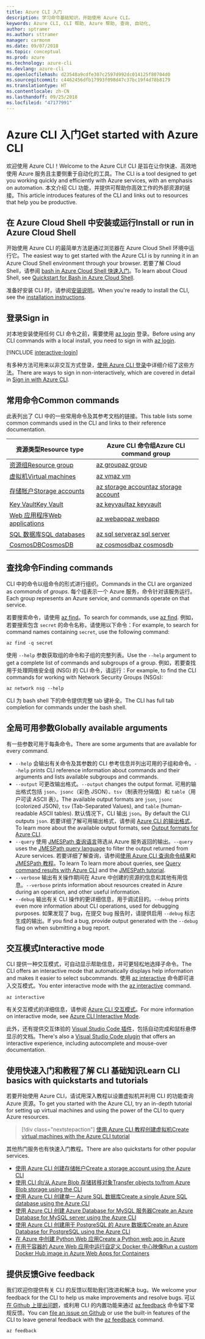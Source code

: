 ```yaml
---
title: Azure CLI 入门
description: 学习命令基础知识，开始使用 Azure CLI。
keywords: Azure CLI, CLI 帮助, Azure 帮助, 查询, 自动化,
author: sptramer
ms.author: sttramer
manager: carmonm
ms.date: 09/07/2018
ms.topic: conceptual
ms.prod: azure
ms.technology: azure-cli
ms.devlang: azure-cli
ms.openlocfilehash: d23548a9cdfe307c2597d992dc014125f80704d0
ms.sourcegitcommit: c4462456dfb17993f098d47c37bc19f4d78b8179
ms.translationtype: HT
ms.contentlocale: zh-CN
ms.lasthandoff: 09/25/2018
ms.locfileid: "47177991"
---
```

# <a name="get-started-with-azure-cli"></a><span data-ttu-id="f36d4-104">Azure CLI 入门</span><span class="sxs-lookup"><span data-stu-id="f36d4-104">Get started with Azure CLI</span></span>

<span data-ttu-id="f36d4-105">欢迎使用 Azure CLI！</span><span class="sxs-lookup"><span data-stu-id="f36d4-105">Welcome to the Azure CLI!</span></span> <span data-ttu-id="f36d4-106">CLI 是旨在让你快速、高效地使用 Azure 服务且主要侧重于自动化的工具。</span><span class="sxs-lookup"><span data-stu-id="f36d4-106">The CLI is a tool designed to get you working quickly and efficiently with Azure services, with an emphasis on automation.</span></span> <span data-ttu-id="f36d4-107">本文介绍 CLI 功能，并提供可帮助你高效工作的外部资源的链接。</span><span class="sxs-lookup"><span data-stu-id="f36d4-107">This article introduces features of the CLI and links out to resources that help you be productive.</span></span>

## <a name="install-or-run-in-azure-cloud-shell"></a><span data-ttu-id="f36d4-108">在 Azure Cloud Shell 中安装或运行</span><span class="sxs-lookup"><span data-stu-id="f36d4-108">Install or run in Azure Cloud Shell</span></span>

<span data-ttu-id="f36d4-109">开始使用 Azure CLI 的最简单方法是通过浏览器在 Azure Cloud Shell 环境中运行它。</span><span class="sxs-lookup"><span data-stu-id="f36d4-109">The easiest way to get started with the Azure CLI is by running it in an Azure Cloud Shell environment through your browser.</span></span> <span data-ttu-id="f36d4-110">若要了解 Cloud Shell，请参阅 [bash in Azure Cloud Shell 快速入门](/azure/cloud-shell/quickstart)。</span><span class="sxs-lookup"><span data-stu-id="f36d4-110">To learn about Cloud Shell, see  [Quickstart for Bash in Azure Cloud Shell](/azure/cloud-shell/quickstart).</span></span>

<span data-ttu-id="f36d4-111">准备好安装 CLI 时，请参阅[安装说明](install-azure-cli.md)。</span><span class="sxs-lookup"><span data-stu-id="f36d4-111">When you're ready to install the CLI, see the [installation instructions](install-azure-cli.md).</span></span>

## <a name="sign-in"></a><span data-ttu-id="f36d4-112">登录</span><span class="sxs-lookup"><span data-stu-id="f36d4-112">Sign in</span></span>

<span data-ttu-id="f36d4-113">对本地安装使用任何 CLI 命令之前，需要使用 [az login](/cli/azure/reference-index#az-login) 登录。</span><span class="sxs-lookup"><span data-stu-id="f36d4-113">Before using any CLI commands with a local install, you need to sign in with [az login](/cli/azure/reference-index#az-login).</span></span>

[!INCLUDE [interactive-login](includes/interactive-login.md)]

<span data-ttu-id="f36d4-114">有多种方法可用来以非交互方式登录，[使用 Azure CLI 登录](authenticate-azure-cli.md)中详细介绍了这些方法。</span><span class="sxs-lookup"><span data-stu-id="f36d4-114">There are ways to sign in non-interactively, which are covered in detail in [Sign in with Azure CLI](authenticate-azure-cli.md).</span></span>

## <a name="common-commands"></a><span data-ttu-id="f36d4-115">常用命令</span><span class="sxs-lookup"><span data-stu-id="f36d4-115">Common commands</span></span>

<span data-ttu-id="f36d4-116">此表列出了 CLI 中的一些常用命令及其参考文档的链接。</span><span class="sxs-lookup"><span data-stu-id="f36d4-116">This table lists some common commands used in the CLI and links to their reference documentation.</span></span>

| <span data-ttu-id="f36d4-117">资源类型</span><span class="sxs-lookup"><span data-stu-id="f36d4-117">Resource type</span></span> | <span data-ttu-id="f36d4-118">Azure CLI 命令组</span><span class="sxs-lookup"><span data-stu-id="f36d4-118">Azure CLI command group</span></span> |
|---------------|-------------------------|
| [<span data-ttu-id="f36d4-119">资源组</span><span class="sxs-lookup"><span data-stu-id="f36d4-119">Resource group</span></span>](/azure/azure-resource-manager/resource-group-overview) | [<span data-ttu-id="f36d4-120">az group</span><span class="sxs-lookup"><span data-stu-id="f36d4-120">az group</span></span>](/cli/azure/group) |
| [<span data-ttu-id="f36d4-121">虚拟机</span><span class="sxs-lookup"><span data-stu-id="f36d4-121">Virtual machines</span></span>](/azure/virtual-machines) | [<span data-ttu-id="f36d4-122">az vm</span><span class="sxs-lookup"><span data-stu-id="f36d4-122">az vm</span></span>](/cli/azure/vm) |
| [<span data-ttu-id="f36d4-123">存储帐户</span><span class="sxs-lookup"><span data-stu-id="f36d4-123">Storage accounts</span></span>](/azure/storage/common/storage-introduction) | [<span data-ttu-id="f36d4-124">az storage account</span><span class="sxs-lookup"><span data-stu-id="f36d4-124">az storage account</span></span>](/cli/azure/storage/account) |
| [<span data-ttu-id="f36d4-125">Key Vault</span><span class="sxs-lookup"><span data-stu-id="f36d4-125">Key Vault</span></span>](/azure/key-vault/key-vault-whatis) | [<span data-ttu-id="f36d4-126">az keyvault</span><span class="sxs-lookup"><span data-stu-id="f36d4-126">az keyvault</span></span>](/cli/azure/keyvault) |
| [<span data-ttu-id="f36d4-127">Web 应用程序</span><span class="sxs-lookup"><span data-stu-id="f36d4-127">Web applications</span></span>](/azure/app-service) | [<span data-ttu-id="f36d4-128">az webapp</span><span class="sxs-lookup"><span data-stu-id="f36d4-128">az webapp</span></span>](/cli/azure/webapp) |
| [<span data-ttu-id="f36d4-129">SQL 数据库</span><span class="sxs-lookup"><span data-stu-id="f36d4-129">SQL databases</span></span>](/azure/sql-database) | [<span data-ttu-id="f36d4-130">az sql server</span><span class="sxs-lookup"><span data-stu-id="f36d4-130">az sql server</span></span>](/cli/azure/sql/server) |
| [<span data-ttu-id="f36d4-131">CosmosDB</span><span class="sxs-lookup"><span data-stu-id="f36d4-131">CosmosDB</span></span>](/azure/cosmos-db) | [<span data-ttu-id="f36d4-132">az cosmosdb</span><span class="sxs-lookup"><span data-stu-id="f36d4-132">az cosmosdb</span></span>](/cli/azure/cosmosdb) |

## <a name="finding-commands"></a><span data-ttu-id="f36d4-133">查找命令</span><span class="sxs-lookup"><span data-stu-id="f36d4-133">Finding commands</span></span>

<span data-ttu-id="f36d4-134">CLI 中的命令以组命令的形式进行组织。</span><span class="sxs-lookup"><span data-stu-id="f36d4-134">Commands in the CLI are organized as _commands_ of _groups_.</span></span> <span data-ttu-id="f36d4-135">每个组表示一个 Azure 服务，命令针对该服务运行。</span><span class="sxs-lookup"><span data-stu-id="f36d4-135">Each group represents an Azure service, and commands operate on that service.</span></span>

<span data-ttu-id="f36d4-136">若要搜索命令，请使用 [az find](/cli/azure/reference-index#az-find)。</span><span class="sxs-lookup"><span data-stu-id="f36d4-136">To search for commands, use [az find](/cli/azure/reference-index#az-find).</span></span> <span data-ttu-id="f36d4-137">例如，若要搜索包含 `secret` 的命令名称，请使用以下命令：</span><span class="sxs-lookup"><span data-stu-id="f36d4-137">For example, to search for command names containing `secret`, use the following command:</span></span>

```azurecli-interactive
az find -q secret
```

<span data-ttu-id="f36d4-138">使用 `--help` 参数获取组的命令和子组的完整列表。</span><span class="sxs-lookup"><span data-stu-id="f36d4-138">Use the `--help` argument to get a complete list of commands and subgroups of a group.</span></span> <span data-ttu-id="f36d4-139">例如，若要查找用于处理网络安全组 (NSG) 的 CLI 命令，请运行：</span><span class="sxs-lookup"><span data-stu-id="f36d4-139">For example, to find the CLI commands for working with Network Security Groups (NSGs):</span></span>

```azurecli-interactive
az network nsg --help
```

<span data-ttu-id="f36d4-140">CLI 为 bash shell 下的命令提供完整 tab 键补全。</span><span class="sxs-lookup"><span data-stu-id="f36d4-140">The CLI has full tab completion for commands under the bash shell.</span></span>

## <a name="globally-available-arguments"></a><span data-ttu-id="f36d4-141">全局可用参数</span><span class="sxs-lookup"><span data-stu-id="f36d4-141">Globally available arguments</span></span>

<span data-ttu-id="f36d4-142">有一些参数可用于每条命令。</span><span class="sxs-lookup"><span data-stu-id="f36d4-142">There are some arguments that are available for every command.</span></span>

* <span data-ttu-id="f36d4-143">`--help` 会输出有关命令及其参数的 CLI 参考信息并列出可用的子组和命令。</span><span class="sxs-lookup"><span data-stu-id="f36d4-143">`--help` prints CLI reference information about commands and their arguments and lists available subgroups and commands.</span></span>
* <span data-ttu-id="f36d4-144">`--output` 可更改输出格式。</span><span class="sxs-lookup"><span data-stu-id="f36d4-144">`--output` changes the output format.</span></span> <span data-ttu-id="f36d4-145">可用的输出格式包括 `json`、`jsonc`（彩色 JSON）、`tsv`（制表符分隔值）和 `table`（用户可读 ASCII 表）。</span><span class="sxs-lookup"><span data-stu-id="f36d4-145">The available output formats are `json`, `jsonc` (colorized JSON), `tsv` (Tab-Separated Values), and `table` (human-readable ASCII tables).</span></span> <span data-ttu-id="f36d4-146">默认情况下，CLI 输出 `json`。</span><span class="sxs-lookup"><span data-stu-id="f36d4-146">By default the CLI outputs `json`.</span></span> <span data-ttu-id="f36d4-147">若要详细了解可用输出格式，请参阅 [Azure CLI 的输出格式](format-output-azure-cli.md)。</span><span class="sxs-lookup"><span data-stu-id="f36d4-147">To learn more about the available output formats, see [Output formats for Azure CLI](format-output-azure-cli.md).</span></span>
* <span data-ttu-id="f36d4-148">`--query` 使用 [JMESPath 查询语言](http://jmespath.org/)筛选从 Azure 服务返回的输出。</span><span class="sxs-lookup"><span data-stu-id="f36d4-148">`--query` uses the [JMESPath query language](http://jmespath.org/) to filter the output returned from Azure services.</span></span> <span data-ttu-id="f36d4-149">若要详细了解查询，请参阅[使用 Azure CLI 查询命令结果](query-azure-cli.md)和 [JMESPath 教程](http://jmespath.org/tutorial.html)。</span><span class="sxs-lookup"><span data-stu-id="f36d4-149">To learn To learn more about queries, see [Query command results with Azure CLI](query-azure-cli.md) and the [JMESPath tutorial](http://jmespath.org/tutorial.html).</span></span>
* <span data-ttu-id="f36d4-150">`--verbose` 输出有关操作期间在 Azure 中创建的资源的信息和其他有用信息。</span><span class="sxs-lookup"><span data-stu-id="f36d4-150">`--verbose` prints information about resources created in Azure during an operation, and other useful information.</span></span>
* <span data-ttu-id="f36d4-151">`--debug` 输出有关 CLI 操作的更详细信息，用于调试目的。</span><span class="sxs-lookup"><span data-stu-id="f36d4-151">`--debug` prints even more information about CLI operations, used for debugging purposes.</span></span> <span data-ttu-id="f36d4-152">如果发现了 bug，在提交 bug 报告时，请提供启用 `--debug` 标志生成的输出。</span><span class="sxs-lookup"><span data-stu-id="f36d4-152">If you find a bug, provide output generated with the `--debug` flag on when submitting a bug report.</span></span>

## <a name="interactive-mode"></a><span data-ttu-id="f36d4-153">交互模式</span><span class="sxs-lookup"><span data-stu-id="f36d4-153">Interactive mode</span></span>

<span data-ttu-id="f36d4-154">CLI 提供一种交互模式，可自动显示帮助信息，并可更轻松地选择子命令。</span><span class="sxs-lookup"><span data-stu-id="f36d4-154">The CLI offers an interactive mode that automatically displays help information and makes it easier to select subcommands.</span></span> <span data-ttu-id="f36d4-155">使用 [az interactive](/cli/azure/reference-index#az-interactive) 命令即可进入交互模式。</span><span class="sxs-lookup"><span data-stu-id="f36d4-155">You enter interactive mode with the [az interactive](/cli/azure/reference-index#az-interactive) command.</span></span>

```azurecli-interactive
az interactive
```

<span data-ttu-id="f36d4-156">有关交互模式的详细信息，请参阅 [Azure CLI 交互模式](interactive-azure-cli.md)。</span><span class="sxs-lookup"><span data-stu-id="f36d4-156">For more information on interactive mode, see [Azure CLI Interactive Mode](interactive-azure-cli.md).</span></span>

<span data-ttu-id="f36d4-157">此外，还有提供交互体验的 [Visual Studio Code 插件](https://marketplace.visualstudio.com/items?itemName=ms-vscode.azurecli)，包括自动完成和鼠标悬停显示的文档。</span><span class="sxs-lookup"><span data-stu-id="f36d4-157">There's also a [Visual Studio Code plugin](https://marketplace.visualstudio.com/items?itemName=ms-vscode.azurecli) that offers an interactive experience, including autocomplete and mouse-over documentation.</span></span>

## <a name="learn-cli-basics-with-quickstarts-and-tutorials"></a><span data-ttu-id="f36d4-158">使用快速入门和教程了解 CLI 基础知识</span><span class="sxs-lookup"><span data-stu-id="f36d4-158">Learn CLI basics with quickstarts and tutorials</span></span>

<span data-ttu-id="f36d4-159">若要开始使用 Azure CLI，请试用深入教程以设置虚拟机并利用 CLI 的功能查询 Azure 资源。</span><span class="sxs-lookup"><span data-stu-id="f36d4-159">To get you started with the Azure CLI, try an in-depth tutorial for setting up virtual machines and using the power of the CLI to query Azure resources.</span></span>

> [!div class="nextstepaction"]
> [<span data-ttu-id="f36d4-160">使用 Azure CLI 教程创建虚拟机</span><span class="sxs-lookup"><span data-stu-id="f36d4-160">Create virtual machines with the Azure CLI tutorial</span></span>](azure-cli-vm-tutorial.yml)

<span data-ttu-id="f36d4-161">其他热门服务也有快速入门教程。</span><span class="sxs-lookup"><span data-stu-id="f36d4-161">There are also quickstarts for other popular services.</span></span>

* [<span data-ttu-id="f36d4-162">使用 Azure CLI 创建存储帐户</span><span class="sxs-lookup"><span data-stu-id="f36d4-162">Create a storage account using the Azure CLI</span></span>](/azure/storage/common/storage-quickstart-create-storage-account-cli)
* [<span data-ttu-id="f36d4-163">使用 CLI 向/从 Azure Blob 存储转移对象</span><span class="sxs-lookup"><span data-stu-id="f36d4-163">Transfer objects to/from Azure Blob storage using the CLI</span></span>](/azure/storage/blobs/storage-quickstart-blobs-cli)
* [<span data-ttu-id="f36d4-164">使用 Azure CLI 创建单一 Azure SQL 数据库</span><span class="sxs-lookup"><span data-stu-id="f36d4-164">Create a single Azure SQL database using the Azure CLI</span></span>](/azure/sql-database/sql-database-get-started-cli)
* [<span data-ttu-id="f36d4-165">使用 Azure CLI 创建 Azure Database for MySQL 服务器</span><span class="sxs-lookup"><span data-stu-id="f36d4-165">Create an Azure Database for MySQL server using the Azure CLI</span></span>](/azure/mysql/quickstart-create-mysql-server-database-using-azure-cli)
* [<span data-ttu-id="f36d4-166">使用 Azure CLI 创建用于 PostgreSQL 的 Azure 数据库</span><span class="sxs-lookup"><span data-stu-id="f36d4-166">Create an Azure Database for PostgreSQL using the Azure CLI</span></span>](/azure/postgresql/quickstart-create-server-database-azure-cli)
* [<span data-ttu-id="f36d4-167">在 Azure 中创建 Python Web 应用</span><span class="sxs-lookup"><span data-stu-id="f36d4-167">Create a Python web app in Azure</span></span>](/azure/app-service/app-service-web-get-started-python)
* [<span data-ttu-id="f36d4-168">在用于容器的 Azure Web 应用中运行自定义 Docker 中心映像</span><span class="sxs-lookup"><span data-stu-id="f36d4-168">Run a custom Docker Hub image in Azure Web Apps for Containers</span></span>](/azure/app-service/containers/quickstart-custom-docker-image)

## <a name="give-feedback"></a><span data-ttu-id="f36d4-169">提供反馈</span><span class="sxs-lookup"><span data-stu-id="f36d4-169">Give feedback</span></span>

<span data-ttu-id="f36d4-170">我们欢迎你提供有关 CLI 的反馈以帮助我们改进和解决 bug。</span><span class="sxs-lookup"><span data-stu-id="f36d4-170">We welcome your feedback for the CLI to help us make improvements and resolve bugs.</span></span> <span data-ttu-id="f36d4-171">可以[在 Github 上提出问题](https://github.com/azure/azure-cli/issues)，或利用 CLI 的内置功能来通过 [az feedback](/cli/azure/reference-index#az-feedback) 命令留下常规反馈。</span><span class="sxs-lookup"><span data-stu-id="f36d4-171">You can [file an issue on Github](https://github.com/azure/azure-cli/issues) or use the built-in features of the CLI to leave general feedback with the [az feedback](/cli/azure/reference-index#az-feedback) command.</span></span>

```azurecli-interactive
az feedback
```
